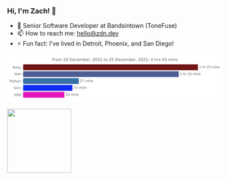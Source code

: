 ### Hi, I'm Zach! 👋

- 🔭 Senior Software Developer at Bandsintown (ToneFuse)
- 📫 How to reach me: hello@zdn.dev
- ⚡ Fun fact: I've lived in Detroit, Phoenix, and San Diego!

<img src="https://github.com/ZachNusbaum/ZachNusbaum/blob/master/images/stat.svg" alt="Activity Graph"/>

<!--
**ZachNusbaum/ZachNusbaum** is a ✨ _special_ ✨ repository because its `README.md` (this file) appears on your GitHub profile.

Here are some ideas to get you started:

- 🔭 I’m currently working on ...
- 🌱 I’m currently learning ...
- 👯 I’m looking to collaborate on ...
- 🤔 I’m looking for help with ...
- 💬 Ask me about ...
- 📫 How to reach me: ...
- 😄 Pronouns: ...
- ⚡ Fun fact: ...
-->
[<img src="https://user-images.githubusercontent.com/37716441/147396484-b7e0ae98-1335-46a3-8636-ca036995b5ed.png" height="150px" width="150px" rel="_blank" />](https://www.credly.com/badges/cac9e369-7d46-420d-afcf-5a21b744dd70/public_url)
